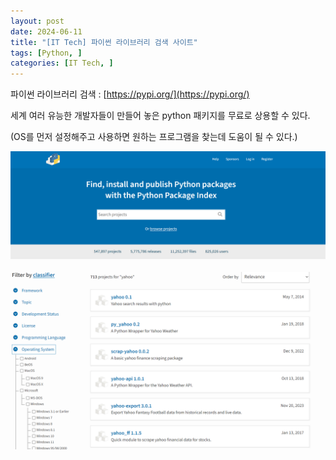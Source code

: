 ```yaml
---
layout: post
date: 2024-06-11
title: "[IT Tech] 파이썬 라이브러리 검색 사이트"
tags: [Python, ]
categories: [IT Tech, ]
---
```



파이썬 라이브러리 검색 : [https://pypi.org/](https://pypi.org/)


세계 여러 유능한 개발자들이 만들어 놓은 python 패키지를 무료로 상용할 수 있다.


(OS를 먼저 설정해주고 사용하면 원하는 프로그램을 찾는데 도움이 될 수 있다.)


![0](/assets/img/2024-06-11-[IT-Tech]-파이썬-라이브러리-검색-사이트.md/0.png)


![1](/assets/img/2024-06-11-[IT-Tech]-파이썬-라이브러리-검색-사이트.md/1.png)

